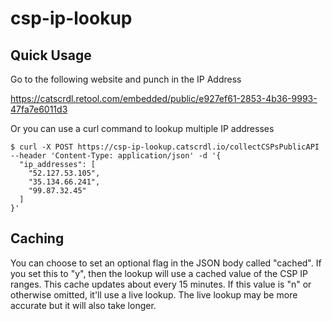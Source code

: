 # csp-ip-lookup

## Quick Usage

Go to the following website and punch in the IP Address

https://catscrdl.retool.com/embedded/public/e927ef61-2853-4b36-9993-47fa7e6011d3

Or you can use a curl command to lookup multiple IP addresses

```
$ curl -X POST https://csp-ip-lookup.catscrdl.io/collectCSPsPublicAPI  --header 'Content-Type: application/json' -d '{
  "ip_addresses": [
    "52.127.53.105",
    "35.134.66.241",
    "99.87.32.45"
  ]
}'
```

## Caching

You can choose to set an optional flag in the JSON body called "cached". If you set this to "y", then the lookup will use a cached value of the CSP IP ranges. This cache updates about every 15 minutes. If this value is "n" or otherwise omitted, it'll use a live lookup. The live lookup may be more accurate but it will also take longer.
